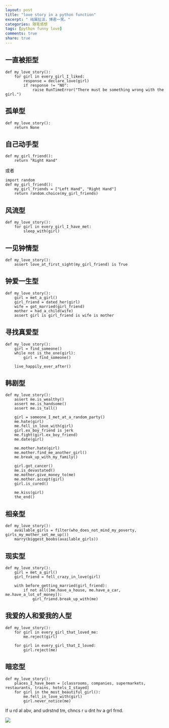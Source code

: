```yaml
---
layout: post
title: "love story in a python function"
excerpt: " 纯属扯淡，博君一笑。"
categories: 随笔感想
tags: [python funny love]
comments: true
share: true
---
```




## 一直被拒型

    def my_love_story():
        for girl in every_girl_I_liked:
            response = declare_love(girl)
            if response != "NO":
                raise RunTimeError("There must be something wrong with the                 girl.")
                
## 孤单型

    def my_love_story():
        return None
        
## 自己动手型
    
    def my_girl_friend():
        return "Right Hand"
    
或者

    import random
    def my_girl_friend():
        my_girl_friends = ["Left Hand", "Right Hand"]
        return random.choice(my_girl_friends)

## 风流型

    def my_love_story():
        for girl in every_girl_I_have_met:
            sleep_with(girl)
            
## 一见钟情型

    def my_love_story():
        assert love_at_first_sight(my_girl_friend) is True
        

## 钟爱一生型

    def my_love_story():
        girl = met_a_girl()
        girl_friend = dated_her(girl)
        wife = got_married(girl_friend)
        mother = had_a_child(wife)
        assert girl is girl_friend is wife is mother
        
## 寻找真爱型

    def my_love_story():
        girl = find_someone()
        while not is_the_one(girl):
            girl = find_someone()
            
        live_happily_ever_after()
        

## 韩剧型

    def my_love_story():
        assert me.is_wealthy()
        assert me.is_handsome()
        assert me.is_tall()
        
        girl = someone_I_met_at_a_random_party()
        me.hate(girl)
        me.fell_in_love_with(girl)
        girl.ex_boy_friend is jerk
        me.fight(girl.ex_boy_friend)
        me.date(girl)
        
        me.mother.hate(girl)
        me.mother.find_me_another_girl()
        me.break_up_with_my_family()
        
        girl.got_cancer()
        me.is_devastated()
        me.mother.give_money_to(me)
        me.mother.accept(girl)
        girl.is_cured()
        
        me.kiss(girl)
        the_end()
           
        
## 相亲型

    def my_love_story():
        available_girls = filter(who_does_not_mind_my_poverty, girls_my_mother_set_me_up())
        marry(biggest_boobs(available_girls))

## 现实型

    def my_love_story():
        girl = met_a_girl()
        girl_friend = fell_crazy_in_love(girl)
        
        with before_getting_married(girl_friend):
            if not all([me.have_a_house, me.have_a_car, me.have_a_lot_of_money]):
                girl_friend.break_up_with(me)
                
## 我爱的人和爱我的人型

    def my_love_story():
        for girl in every_girl_that_loved_me:
            me.reject(girl)
        
        for girl in every_girl_that_I_loved:
            girl.reject(me)

## 暗恋型

    def my_love_story():
        places_I_have_been = [classrooms, companies, supermarkets, restaurants, trains, hotels_I_stayed]
        for girl in the_most_beautiful_girl():
            me.fell_in_love_with(girl)
            girl.never_notice(me)
            
If u rd al abv, and udrstnd tm, chncs r u dnt hv a grl frnd.

![](http://screenshots.softonic.cn/cn/scrn/3349000/3349664/image-02-700x393.jpg)


